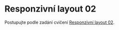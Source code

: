 
# Responzivní layout 02

Postupujte podle zadání cvičení [Responzivní layout 02](https://kodim.cz/kurzy/daweb/html-a-css/responzivni-design/cv-responsive#cvresponsive%3Elayout-02).
